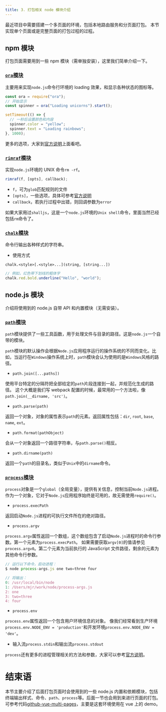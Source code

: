 ```yaml
---
title: 3. 打包相关 node 模块介绍
---
```


最近项目中需要搭建一个多页面的环境，包括本地路由服务和分页面打包。
本节实现单个页面或是完整页面的打包过程的过程。

<!--more-->

## npm 模块

打包页面需要用到一些 npm 模块（需单独安装），这里我们简单介绍一下。

### [`ora`模块](https://www.npmjs.com/package/ora)

主要用来实现`node.js`命令行环境的 loading 效果，和显示各种状态的图标等。

```js
const ora = require("ora");
// 开始显示
const spinner = ora("Loading unicorns").start();

setTimeout(() => {
  // 一秒后设置颜色和内容
  spinner.color = "yellow";
  spinner.text = "Loading rainbows";
}, 1000);
```

更多的选项，大家到[官方说明](https://www.npmjs.com/package/ora)上面看吧。

### [`rimraf`模块](https://www.npmjs.com/package/rimraf)

实现`node.js`环境的 UNIX 命令`rm -rf`。

```js
rimraf(f, [opts], callback);
```

- `f`，可为`glob`匹配规则的文件
- `[opts]`，一些选项，具体可参考[官方说明](https://www.npmjs.com/package/rimraf)
- `callback`，若执行过程中出错，则回调参数为`error`

如果大家用过`shalljs`，这是一个`node.js`环境的`Unix shell`命令，里面当然已经包括`rm`命令了。

### [`chalk`模块](https://www.npmjs.com/package/chalk)

命令行输出各种样式的字符串。

- 使用方式

`chalk.<style>[.<style>...](string, [string...])`

```js
// 例如，红色带下划线的粗体字
chalk.red.bold.underline("Hello", "world");
```

## node.js 模块

介绍将使用到的 node.js 自带 API 和内置模块（无需安装）。

### [`path`模块](https://nodejs.org/api/path.html)

`path`模块提供了一些工具函数，用于处理文件与目录的路径。这是`node.js`一个自带的模块。

`path`模块的默认操作会根据`Node.js`应用程序运行的操作系统的不同而变化。比如，当运行在`Windows`操作系统上时，`path`模块会认为使用的是`Windows`风格的路径。

- `path.join([...paths])`

使用平台特定的分隔符把全部给定的`path`片段连接到一起，并规范化生成的路径。
这个大概是我们写 webpack 配置的时候，最常用的一个方法啦，像`path.join(__dirname, 'src')`。

- `path.parse(path)`

返回一个对象，对象的属性表示`path`的元素。返回属性包括：`dir`, `root`, `base`, `name`, `ext`。

- `path.format(pathObject)`

会从一个对象返回一个路径字符串，与`path.parse()`相反。

- `path.dirname(path)`

返回一个`path`的目录名，类似于`Unix`中的`dirname`命令。

### [`process`模块](https://nodejs.org/api/process.html)

`process`对象是一个`global`（全局变量），提供有关信息，控制当前`Node.js`进程。
作为一个对象，它对于`Node.js`应用程序始终是可用的，故无需使用`require()`。

- `process.execPath`

返回启动`Node.js`进程的可执行文件所在的绝对路径。

- `process.argv`

`process.argv`属性返回一个数组，这个数组包含了启动`Node.js`进程时的命令行参数。第一个元素为`process.execPath`。
如果需要获取`argv[0]`的值请参见`process.argv0`。第二个元素为当前执行的 JavaScript 文件路径，剩余的元素为其他命令行参数。

```js
// 运行以下命令，启动进程：
$ node process-args.js one two=three four

// 将输出：
0: /usr/local/bin/node
1: /Users/mjr/work/node/process-args.js
2: one
3: two=three
4: four
```

- `process.env`

`process.env`属性返回一个包含用户环境信息的对象。
像我们经常看到生产环境`process.env.NODE_ENV = 'production'`和开发环境`process.env.NODE_ENV = 'dev'`。

- 输入流`process.stdin`和输出流`process.stdout`

`process`还有更多的进程管理相关的方法和参数，大家可以参考[官方说明](http://nodejs.cn/api/process.html)。

# 结束语

本节主要介绍了后面打包页面时会使用到的一些 node.js 内置和依赖模块，包括终端输出样式、命令、`path`、`process`等。后面一节也会用到来进行页面的打包。  
可参考代码[github-vue-multi-pages](https://github.com/godbasin/vue-multi-pages/blob/master/build/build.js)，主要是这套环境使用在 vue 上的 demo。
